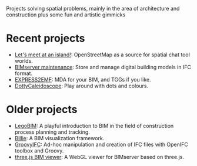 Projects solving spatial problems, mainly in the area of architecture and construction plus some fun and artistic gimmicks 

Recent projects
=================
* [Let's meet at an island!](https://hlg.github.io/wamap): OpenStreetMap as a source for spatial chat tool worlds.
* [BIMserver maintenance](https://github.com/opensourcebim/bimserver): Store and manage digital building models in IFC format.
* [EXPRESS2EMF](https://github.com/hlg/EXPRESS2EMF): MDA for your BIM, and TGGs if you like.
* [DottyCaleidoscope](https://hlg.github.io/DottyCaleidoscope/): Play around with dots and colours.

Older projects
===================

* [LegoBIM](https://github.com/hlg/LegoBIM): A playful introduction to BIM in the field of construction process planning and tracking.
* [Billie](http://hlg.github.io/billie): A BIM visualization framework.
* [GroovyIFC](http://github.com/hlg/GroovyIFC): Ad-hoc manipulation and creation of IFC files with OpenIFC toolbox and Groovy.
* [three.js BIM viewer](https://github.com/opensourceBIM/WebGL-threeJS): A WebGL viewer for BIMserver based on three.js.

